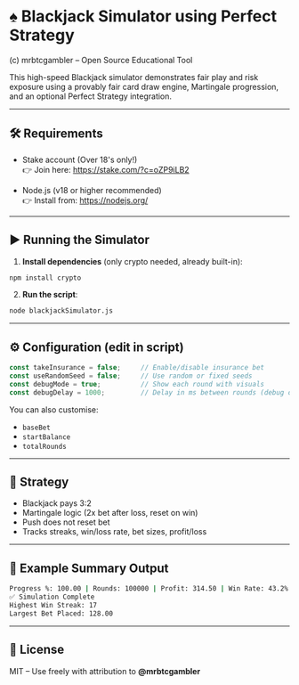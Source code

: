 # ♠ Blackjack Simulator using Perfect Strategy
(c) mrbtcgambler – Open Source Educational Tool

This high-speed Blackjack simulator demonstrates fair play and risk exposure using a provably fair card draw engine, Martingale progression, and an optional Perfect Strategy integration.

---

## 🛠 Requirements

- Stake account (Over 18's only!)  
  👉 Join here: https://stake.com/?c=oZP9iLB2

- Node.js (v18 or higher recommended)  
  👉 Install from: https://nodejs.org/

---

## ▶️ Running the Simulator

1. **Install dependencies** (only crypto needed, already built-in):
```bash
npm install crypto
```

2. **Run the script**:
```bash
node blackjackSimulator.js
```

---

## ⚙️ Configuration (edit in script)

```js
const takeInsurance = false;     // Enable/disable insurance bet
const useRandomSeed = false;     // Use random or fixed seeds
const debugMode = true;          // Show each round with visuals
const debugDelay = 1000;         // Delay in ms between rounds (debug only)
```

You can also customise:
- `baseBet`
- `startBalance`
- `totalRounds`

---

## 🎯 Strategy

- Blackjack pays 3:2
- Martingale logic (2x bet after loss, reset on win)
- Push does not reset bet
- Tracks streaks, win/loss rate, bet sizes, profit/loss

---

## 🧪 Example Summary Output

```bash
Progress %: 100.00 | Rounds: 100000 | Profit: 314.50 | Win Rate: 43.2% | Rounds/sec: 91,500
✅ Simulation Complete
Highest Win Streak: 17
Largest Bet Placed: 128.00
```

---

## 📜 License

MIT – Use freely with attribution to **@mrbtcgambler**
